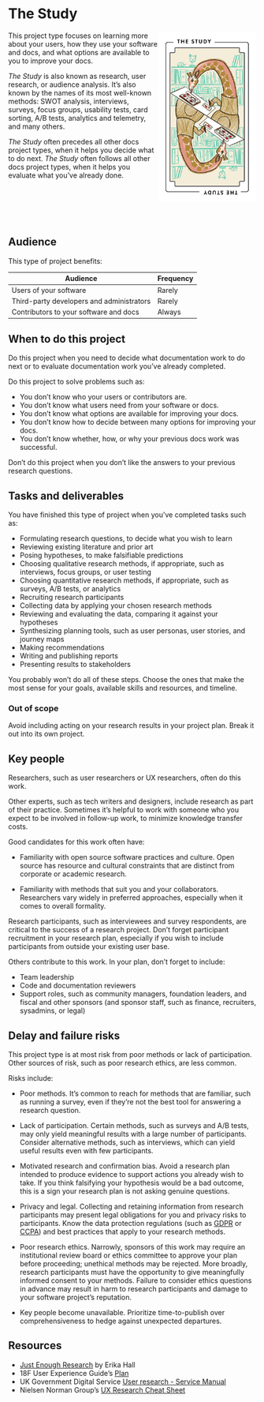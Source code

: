 # The Study

<img width=200px align="right" src="images/the_study.png" 
alt="The Study: a giraffe in a library, reading a book and taking notes">

This project type focuses on learning more about your users, how they use your software and docs, and what options are available to you to improve your docs.

_The Study_ is also known as research, user research, or audience analysis.
It’s also known by the names of its most well-known methods: SWOT analysis, interviews, surveys, focus groups, usability tests, card sorting, A/B tests, analytics and telemetry, and many others.

_The Study_ often precedes all other docs project types, when it helps you decide what to do next.
_The Study_ often follows all other docs project types, when it helps you evaluate what you’ve already done.
<br>
<br>
<br>
<br>
<br>
<br>

## Audience

This type of project benefits:

<table>
  <thead>
    <tr>
      <th>Audience</th>
      <th>Frequency</th>
    </tr>
  </thead>
  <tbody>
    <tr>
      <td>Users of your software</td>
      <td>Rarely</td>
    </tr>
    <tr>
      <td>Third-party developers and administrators</td>
      <td>Rarely</td>
    </tr>
    <tr>
      <td>Contributors to your software and docs</td>
      <td>Always</td>
    </tr>
  </tbody>
</table>

## When to do this project

Do this project when you need to decide what documentation work to do next or to evaluate documentation work you’ve already completed.

Do this project to solve problems such as:

- You don’t know who your users or contributors are.
- You don’t know what users need from your software or docs.
- You don’t know what options are available for improving your docs.
- You don’t know how to decide between many options for improving your docs.
- You don’t know whether, how, or why your previous docs work was successful.

Don’t do this project when you don’t like the answers to your previous research questions.

## Tasks and deliverables

You have finished this type of project when you’ve completed tasks such as:

- Formulating research questions, to decide what you wish to learn
- Reviewing existing literature and prior art
- Posing hypotheses, to make falsifiable predictions
- Choosing qualitative research methods, if appropriate, such as interviews, focus groups, or user testing
- Choosing quantitative research methods, if appropriate, such as surveys, A/B tests, or analytics
- Recruiting research participants
- Collecting data by applying your chosen research methods
- Reviewing and evaluating the data, comparing it against your hypotheses
- Synthesizing planning tools, such as user personas, user stories, and journey maps
- Making recommendations
- Writing and publishing reports
- Presenting results to stakeholders

You probably won’t do all of these steps.
Choose the ones that make the most sense for your goals, available skills and resources, and timeline.

### Out of scope

Avoid including acting on your research results in your project plan.
Break it out into its own project.

## Key people

Researchers, such as user researchers or UX researchers, often do this work.

Other experts, such as tech writers and designers, include research as part of their practice.
Sometimes it’s helpful to work with someone who you expect to be involved in follow-up work, to minimize knowledge transfer costs.

Good candidates for this work often have:

- Familiarity with open source software practices and culture.
  Open source has resource and cultural constraints that are distinct from corporate or academic research.

- Familiarity with methods that suit you and your collaborators.
  Researchers vary widely in preferred approaches, especially when it comes to overall formality.

Research participants, such as interviewees and survey respondents, are critical to the success of a research project.
Don’t forget participant recruitment in your research plan, especially if you wish to include participants from outside your existing user base.

Others contribute to this work. In your plan, don’t forget to include:

- Team leadership
- Code and documentation reviewers
- Support roles, such as community managers, foundation leaders, and fiscal and other sponsors (and sponsor staff, such as finance, recruiters, sysadmins, or legal)

## Delay and failure risks

This project type is at most risk from poor methods or lack of participation.
Other sources of risk, such as poor research ethics, are less common.

Risks include:

- Poor methods.
  It’s common to reach for methods that are familiar, such as running a survey, even if they’re not the best tool for answering a research question.

- Lack of participation.
  Certain methods, such as surveys and A/B tests, may only yield meaningful results with a large number of participants.
  Consider alternative methods, such as interviews, which can yield useful results even with few participants.

- Motivated research and confirmation bias.
  Avoid a research plan intended to produce evidence to support actions you already wish to take.
  If you think falsifying your hypothesis would be a bad outcome, this is a sign your research plan is not asking genuine questions.

- Privacy and legal.
  Collecting and retaining information from research participants may present legal obligations for you and privacy risks to participants.
  Know the data protection regulations (such as [GDPR](https://en.wikipedia.org/wiki/General_Data_Protection_Regulation) or [CCPA](https://oag.ca.gov/privacy/ccpa)) and best practices that apply to your research methods.

- Poor research ethics.
  Narrowly, sponsors of this work may require an institutional review board or ethics committee to approve your plan before proceeding; unethical methods may be rejected.
  More broadly, research participants must have the opportunity to give meaningfully informed consent to your methods.
  Failure to consider ethics questions in advance may result in harm to research participants and damage to your software project’s reputation.

- Key people become unavailable.
  Prioritize time-to-publish over comprehensiveness to hedge against unexpected departures.

## Resources

- [Just Enough Research](https://www.mulebooks.com/just-enough-research) by Erika Hall
- 18F User Experience Guide’s [Plan](https://18f.org/guides/ux-guide/research/plan/)
- UK Government Digital Service [User research - Service Manual](https://www.gov.uk/service-manual/user-research)
- Nielsen Norman Group’s [UX Research Cheat Sheet](https://www.nngroup.com/articles/ux-research-cheat-sheet/)
